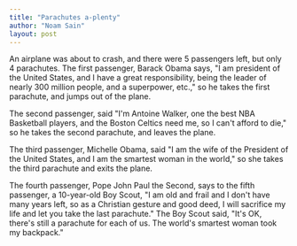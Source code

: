 ```yaml
---
title: "Parachutes a-plenty"
author: "Noam Sain"
layout: post
---
```


An airplane was about to crash, and there were 5 passengers left, but only 4 parachutes. The first passenger, Barack Obama says, "I am president of the United States, and I have a great responsibility, being the leader of nearly 300 million people, and a superpower, etc.," so he takes the first parachute, and jumps out of the plane.

The second passenger, said "I'm Antoine Walker, one the best NBA Basketball players, and the Boston Celtics need me, so I can't afford to die," so he takes the second parachute, and leaves the plane.

The third passenger, Michelle Obama, said "I am the wife of the President of the United States, and I am the smartest woman in the world," so she takes the third parachute and exits the plane.

The fourth passenger, Pope John Paul the Second, says to the fifth passenger, a 10-year-old Boy Scout, "I am old and frail and I don't have many years left, so as a Christian gesture and good deed, I will sacrifice my life and let you take the last parachute." The Boy Scout said, "It's OK, there's still a parachute for each of us. The world's smartest woman took my backpack."
